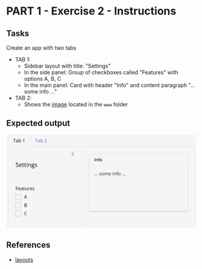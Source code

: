 # PART 1 - Exercise 2 - Instructions

## Tasks

Create an app with two tabs

- TAB 1:
  - Sidebar layout with title: "Settings"
  - In the side panel: Group of checkboxes called "Features" with options A, B,
    C
  - In the main panel: Card with header "Info" and content paragraph "... some
    info ..."
- TAB 2:
  - Shows the [image](www/image.png) located in the `www` folder

## Expected output

![screenshot](exercise2_screenshot.png)

## References

- [layouts](https://shiny.posit.co/py/layouts/)
